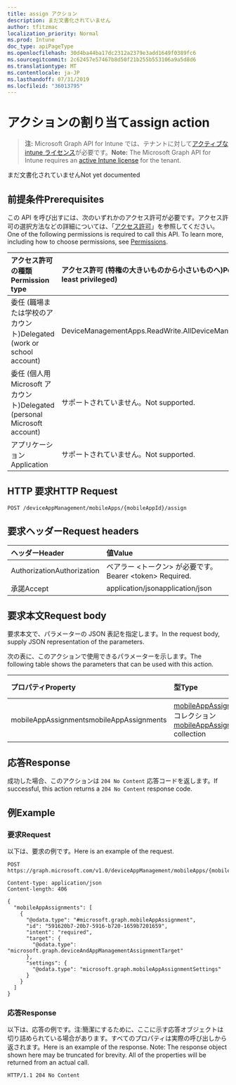 ```yaml
---
title: assign アクション
description: まだ文書化されていません
author: tfitzmac
localization_priority: Normal
ms.prod: Intune
doc_type: apiPageType
ms.openlocfilehash: 30d4ba44ba17dc2312a2379e3add1649f0389fc6
ms.sourcegitcommit: 2c62457e57467b8d50f21b255b553106a9a5d8d6
ms.translationtype: MT
ms.contentlocale: ja-JP
ms.lasthandoff: 07/31/2019
ms.locfileid: "36013795"
---
```

# <a name="assign-action"></a><span data-ttu-id="23d02-103">アクションの割り当て</span><span class="sxs-lookup"><span data-stu-id="23d02-103">assign action</span></span>

> <span data-ttu-id="23d02-104">**注:** Microsoft Graph API for Intune では、テナントに対して[アクティブな intune ライセンス](https://go.microsoft.com/fwlink/?linkid=839381)が必要です。</span><span class="sxs-lookup"><span data-stu-id="23d02-104">**Note:** The Microsoft Graph API for Intune requires an [active Intune license](https://go.microsoft.com/fwlink/?linkid=839381) for the tenant.</span></span>

<span data-ttu-id="23d02-105">まだ文書化されていません</span><span class="sxs-lookup"><span data-stu-id="23d02-105">Not yet documented</span></span>

## <a name="prerequisites"></a><span data-ttu-id="23d02-106">前提条件</span><span class="sxs-lookup"><span data-stu-id="23d02-106">Prerequisites</span></span>
<span data-ttu-id="23d02-p101">この API を呼び出すには、次のいずれかのアクセス許可が必要です。アクセス許可の選択方法などの詳細については、「[アクセス許可](/graph/permissions-reference)」を参照してください。</span><span class="sxs-lookup"><span data-stu-id="23d02-p101">One of the following permissions is required to call this API. To learn more, including how to choose permissions, see [Permissions](/graph/permissions-reference).</span></span>

|<span data-ttu-id="23d02-109">アクセス許可の種類</span><span class="sxs-lookup"><span data-stu-id="23d02-109">Permission type</span></span>|<span data-ttu-id="23d02-110">アクセス許可 (特権の大きいものから小さいものへ)</span><span class="sxs-lookup"><span data-stu-id="23d02-110">Permissions (from most to least privileged)</span></span>|
|:---|:---|
|<span data-ttu-id="23d02-111">委任 (職場または学校のアカウント)</span><span class="sxs-lookup"><span data-stu-id="23d02-111">Delegated (work or school account)</span></span>|<span data-ttu-id="23d02-112">DeviceManagementApps.ReadWrite.All</span><span class="sxs-lookup"><span data-stu-id="23d02-112">DeviceManagementApps.ReadWrite.All</span></span>|
|<span data-ttu-id="23d02-113">委任 (個人用 Microsoft アカウント)</span><span class="sxs-lookup"><span data-stu-id="23d02-113">Delegated (personal Microsoft account)</span></span>|<span data-ttu-id="23d02-114">サポートされていません。</span><span class="sxs-lookup"><span data-stu-id="23d02-114">Not supported.</span></span>|
|<span data-ttu-id="23d02-115">アプリケーション</span><span class="sxs-lookup"><span data-stu-id="23d02-115">Application</span></span>|<span data-ttu-id="23d02-116">サポートされていません。</span><span class="sxs-lookup"><span data-stu-id="23d02-116">Not supported.</span></span>|

## <a name="http-request"></a><span data-ttu-id="23d02-117">HTTP 要求</span><span class="sxs-lookup"><span data-stu-id="23d02-117">HTTP Request</span></span>
<!-- {
  "blockType": "ignored"
}
-->
``` http
POST /deviceAppManagement/mobileApps/{mobileAppId}/assign
```

## <a name="request-headers"></a><span data-ttu-id="23d02-118">要求ヘッダー</span><span class="sxs-lookup"><span data-stu-id="23d02-118">Request headers</span></span>
|<span data-ttu-id="23d02-119">ヘッダー</span><span class="sxs-lookup"><span data-stu-id="23d02-119">Header</span></span>|<span data-ttu-id="23d02-120">値</span><span class="sxs-lookup"><span data-stu-id="23d02-120">Value</span></span>|
|:---|:---|
|<span data-ttu-id="23d02-121">Authorization</span><span class="sxs-lookup"><span data-stu-id="23d02-121">Authorization</span></span>|<span data-ttu-id="23d02-122">ベアラー &lt;トークン&gt; が必要です。</span><span class="sxs-lookup"><span data-stu-id="23d02-122">Bearer &lt;token&gt; Required.</span></span>|
|<span data-ttu-id="23d02-123">承諾</span><span class="sxs-lookup"><span data-stu-id="23d02-123">Accept</span></span>|<span data-ttu-id="23d02-124">application/json</span><span class="sxs-lookup"><span data-stu-id="23d02-124">application/json</span></span>|

## <a name="request-body"></a><span data-ttu-id="23d02-125">要求本文</span><span class="sxs-lookup"><span data-stu-id="23d02-125">Request body</span></span>
<span data-ttu-id="23d02-126">要求本文で、パラメーターの JSON 表記を指定します。</span><span class="sxs-lookup"><span data-stu-id="23d02-126">In the request body, supply JSON representation of the parameters.</span></span>

<span data-ttu-id="23d02-127">次の表に、このアクションで使用できるパラメーターを示します。</span><span class="sxs-lookup"><span data-stu-id="23d02-127">The following table shows the parameters that can be used with this action.</span></span>

|<span data-ttu-id="23d02-128">プロパティ</span><span class="sxs-lookup"><span data-stu-id="23d02-128">Property</span></span>|<span data-ttu-id="23d02-129">型</span><span class="sxs-lookup"><span data-stu-id="23d02-129">Type</span></span>|<span data-ttu-id="23d02-130">説明</span><span class="sxs-lookup"><span data-stu-id="23d02-130">Description</span></span>|
|:---|:---|:---|
|<span data-ttu-id="23d02-131">mobileAppAssignments</span><span class="sxs-lookup"><span data-stu-id="23d02-131">mobileAppAssignments</span></span>|<span data-ttu-id="23d02-132">[mobileAppAssignment](../resources/intune-apps-mobileappassignment.md) コレクション</span><span class="sxs-lookup"><span data-stu-id="23d02-132">[mobileAppAssignment](../resources/intune-apps-mobileappassignment.md) collection</span></span>|<span data-ttu-id="23d02-133">まだ文書化されていません</span><span class="sxs-lookup"><span data-stu-id="23d02-133">Not yet documented</span></span>|



## <a name="response"></a><span data-ttu-id="23d02-134">応答</span><span class="sxs-lookup"><span data-stu-id="23d02-134">Response</span></span>
<span data-ttu-id="23d02-135">成功した場合、このアクションは `204 No Content` 応答コードを返します。</span><span class="sxs-lookup"><span data-stu-id="23d02-135">If successful, this action returns a `204 No Content` response code.</span></span>

## <a name="example"></a><span data-ttu-id="23d02-136">例</span><span class="sxs-lookup"><span data-stu-id="23d02-136">Example</span></span>

### <a name="request"></a><span data-ttu-id="23d02-137">要求</span><span class="sxs-lookup"><span data-stu-id="23d02-137">Request</span></span>
<span data-ttu-id="23d02-138">以下は、要求の例です。</span><span class="sxs-lookup"><span data-stu-id="23d02-138">Here is an example of the request.</span></span>
``` http
POST https://graph.microsoft.com/v1.0/deviceAppManagement/mobileApps/{mobileAppId}/assign

Content-type: application/json
Content-length: 406

{
  "mobileAppAssignments": [
    {
      "@odata.type": "#microsoft.graph.mobileAppAssignment",
      "id": "591620b7-20b7-5916-b720-1659b7201659",
      "intent": "required",
      "target": {
        "@odata.type": "microsoft.graph.deviceAndAppManagementAssignmentTarget"
      },
      "settings": {
        "@odata.type": "microsoft.graph.mobileAppAssignmentSettings"
      }
    }
  ]
}
```

### <a name="response"></a><span data-ttu-id="23d02-139">応答</span><span class="sxs-lookup"><span data-stu-id="23d02-139">Response</span></span>
<span data-ttu-id="23d02-p102">以下は、応答の例です。注:簡潔にするために、ここに示す応答オブジェクトは切り詰められている場合があります。すべてのプロパティは実際の呼び出しから返されます。</span><span class="sxs-lookup"><span data-stu-id="23d02-p102">Here is an example of the response. Note: The response object shown here may be truncated for brevity. All of the properties will be returned from an actual call.</span></span>
``` http
HTTP/1.1 204 No Content
```



